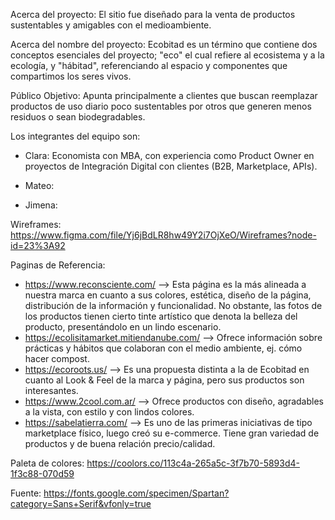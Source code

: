 Acerca del proyecto:
El sitio fue diseñado para la venta de productos sustentables y amigables con el medioambiente. 

Acerca del nombre del proyecto:
Ecobitad es un término que contiene dos conceptos esenciales del proyecto; "eco" el cual refiere al ecosistema y a la ecología, y "hábitad", referenciando al espacio y componentes que compartimos los seres vivos.

Público Objetivo: 
Apunta principalmente a clientes que buscan reemplazar productos de uso diario poco sustentables por otros que generen menos residuos o sean biodegradables.

Los integrantes del equipo son:
- Clara: Economista con MBA, con experiencia como Product Owner en proyectos de Integración Digital con clientes (B2B, Marketplace, APIs).

- Mateo:

- Jimena:


Wireframes:
https://www.figma.com/file/Yj6jBdLR8hw49Y2i7OjXeO/Wireframes?node-id=23%3A92


Paginas de Referencia:
- https://www.reconsciente.com/  --> Esta página es la más alineada a nuestra marca en cuanto a sus colores, estética, diseño de la página, distribución de la información y funcionalidad. No obstante, las fotos de los productos tienen cierto tinte artístico que denota la belleza del producto, presentándolo en un lindo escenario.
- https://ecolisitamarket.mitiendanube.com/  --> Ofrece información sobre prácticas y hábitos que colaboran con el medio ambiente, ej. cómo hacer compost.
- https://ecoroots.us/  --> Es una propuesta distinta a la de Ecobitad en cuanto al Look & Feel de la marca y página, pero sus productos son interesantes.
- https://www.2cool.com.ar/  --> Ofrece productos con diseño, agradables a la vista, con estilo y con lindos colores.
- https://sabelatierra.com/  --> Es uno de las primeras iniciativas de tipo marketplace físico, luego creó su e-commerce. Tiene gran variedad de productos y de buena relación precio/calidad.


Paleta de colores: 
https://coolors.co/113c4a-265a5c-3f7b70-5893d4-1f3c88-070d59

Fuente: 
https://fonts.google.com/specimen/Spartan?category=Sans+Serif&vfonly=true
